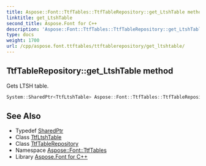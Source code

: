 ```yaml
---
title: Aspose::Font::TtfTables::TtfTableRepository::get_LtshTable method
linktitle: get_LtshTable
second_title: Aspose.Font for C++
description: 'Aspose::Font::TtfTables::TtfTableRepository::get_LtshTable method. Gets LTSH table in C++.'
type: docs
weight: 1700
url: /cpp/aspose.font.ttftables/ttftablerepository/get_ltshtable/
---
```

## TtfTableRepository::get_LtshTable method


Gets LTSH table.

```cpp
System::SharedPtr<TtfLtshTable> Aspose::Font::TtfTables::TtfTableRepository::get_LtshTable() const
```

## See Also

* Typedef [SharedPtr](../../../system/sharedptr/)
* Class [TtfLtshTable](../../ttfltshtable/)
* Class [TtfTableRepository](../)
* Namespace [Aspose::Font::TtfTables](../../)
* Library [Aspose.Font for C++](../../../)
